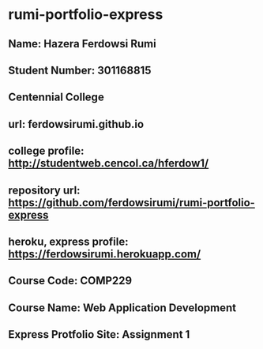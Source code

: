# rumi-portfolio-express

## Name: Hazera Ferdowsi Rumi
## Student Number: 301168815
## Centennial College

## url: ferdowsirumi.github.io
## college profile: http://studentweb.cencol.ca/hferdow1/

## repository url: https://github.com/ferdowsirumi/rumi-portfolio-express
## heroku, express profile: https://ferdowsirumi.herokuapp.com/
## Course Code: COMP229
## Course Name: Web Application Development 
## Express Protfolio Site: Assignment 1
